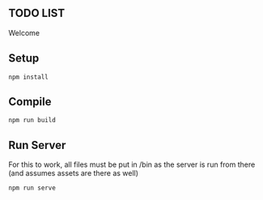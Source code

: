 TODO LIST
---

Welcome


Setup
---
 
```
npm install
```

Compile
---
 
```
npm run build 
```


Run Server
----------
For this to work, all files must be put in <Project Directory>/bin as the server is run from there (and assumes assets are there as well)

```
npm run serve
```

